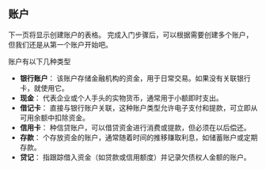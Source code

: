 ## 账户

下一页将显示创建账户的表格。
完成入门步骤后，可以根据需要创建多个账户，但我们还是从第一个账户开始吧。

账户有以下几种类型
- **银行账户**： 该账户存储金融机构的资金，用于日常交易。如果没有关联银行卡，就使用它。
- **现金**： 代表企业或个人手头的实物货币，通常用于小额即时支出。
- **借记卡**： 直接与银行账户关联，这种账户类型允许电子支付和提款，可立即从可用余额中扣除资金。
- **信用卡**： 种信贷账户，可以借贷资金进行消费或提款，但必须在以后偿还。
- **存款**： 个存放资金的账户，通常随着时间的推移赚取利息，如储蓄账户或定期存款。
- **贷记**： 指跟踪借入资金（如贷款或信用额度）并记录欠债权人金额的账户。
